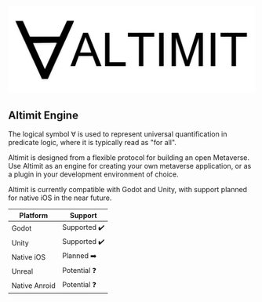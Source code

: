 ![Altimit logo](/logo.png)

## Altimit Engine

The logical symbol ∀ is used to represent universal quantification in predicate logic, where it is typically read as "for all".

Altimit is designed from a flexible protocol for building an open Metaverse. Use Altimit as an engine for creating your own metaverse application, or as a plugin in your development environment of choice.

Altimit is currently compatible with Godot and Unity, with support planned for native iOS in the near future.

Platform | Support |
--- | --- | 
Godot | Supported ✔️ |
Unity | Supported ✔️ |
Native iOS | Planned ➡️ |
Unreal | Potential ❓ |
Native Anroid | Potential ❓ |
